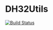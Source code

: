 # DH32Utils

[![Build Status](https://travis-ci.org/DanielHoffmann32/DH32Utils.jl.svg?branch=master)](https://travis-ci.org/DanielHoffmann32/DH32Utils.jl)
